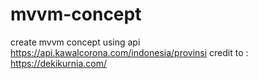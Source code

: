 # mvvm-concept
create mvvm concept using api https://api.kawalcorona.com/indonesia/provinsi 
credit to : https://dekikurnia.com/
